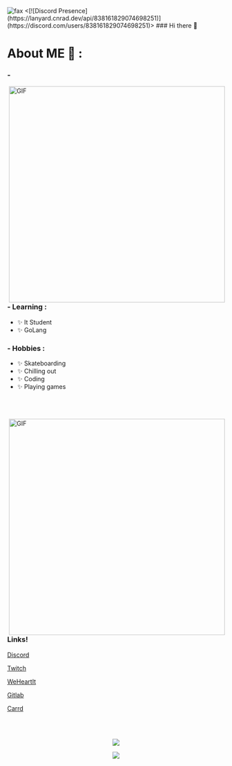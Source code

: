 <img src="https://komarev.com/ghpvc/?username=simulates&color=blue" alt="fax" width="" height="">
<[![Discord Presence](https://lanyard.cnrad.dev/api/838161829074698251)](https://discord.com/users/838161829074698251)>
### Hi there 👋


# About ME 💬 :

### - 

<img hight="400" width="500" alt="GIF" align="right" src="https://cdn.discordapp.com/attachments/824105295121743872/844276302281179237/unknown.png">

### - Learning :
- ✨ It Student
- ✨ GoLang

### - Hobbies : 
- ✨ Skateboarding 
- ✨ Chilling out 
- ✨ Coding
- ✨ Playing games

</br>
</br>
</br>


<img hight="400" width="500" alt="GIF" align="right" src="https://cdn.discordapp.com/attachments/824246687362187264/846457993125953566/image0-23.jpg">


### Links!

[Discord](https://discord.gg/prey)

[Twitch](https://twitch.tv/oaks)

[WeHeartIt](https://weheartit.com/utility)

[Gitlab](https://gitlab.com/user/cried)

[Carrd](https://ethan.carrd.co)

</br>
</br>


<p align="center"><img align="center" src="https://github-readme-stats.vercel.app/api?username=simulates&show_icons=true&theme=dracula">
</br>


<p align="center"><img align="center" src="https://lastfm-recently-played.vercel.app/api?user=reinject">
